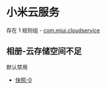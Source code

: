 # 小米云服务

存在 1 规则组 - [com.miui.cloudservice](/src/apps/com.miui.cloudservice.ts)

## 相册-云存储空间不足

默认禁用

- [快照-0](https://i.gkd.li/import/12847374)
